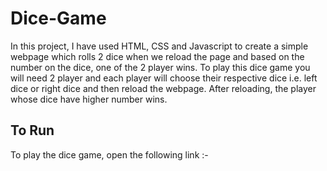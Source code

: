 # Dice-Game
In this project, I have used HTML, CSS and Javascript to create a simple webpage which rolls 2 dice when we reload the page and based on the number on the dice, one of the 2 player wins.
To play this dice game you will need 2 player and each player will choose their respective dice i.e. left dice or right dice and then reload the webpage. After reloading, the player whose dice have higher number wins.

## To Run
To play the dice game, open the following link :-
